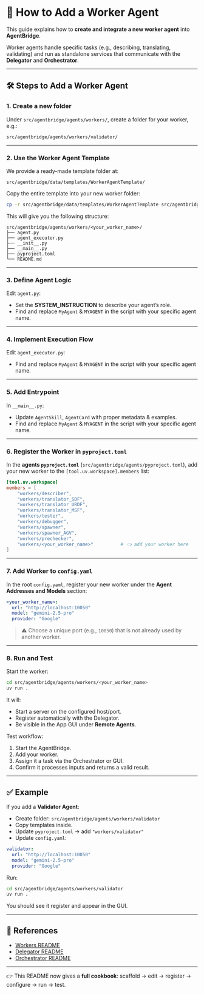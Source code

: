 # 🔧 How to Add a Worker Agent

This guide explains how to **create and integrate a new worker agent** into **AgentBridge**.  

Worker agents handle specific tasks (e.g., describing, translating, validating) and run as standalone services that communicate with the **Delegator** and **Orchestrator**.

---

## 🛠 Steps to Add a Worker Agent

### 1. Create a new folder
Under `src/agentbridge/agents/workers/`, create a folder for your worker, e.g.:

```
src/agentbridge/agents/workers/validator/
```

---

### 2. Use the Worker Agent Template
We provide a ready-made template folder at:

```
src/agentbridge/data/templates/WorkerAgentTemplate/
```

Copy the entire template into your new worker folder:

```bash
cp -r src/agentbridge/data/templates/WorkerAgentTemplate src/agentbridge/agents/workers/<your_worker_name>
```

This will give you the following structure:

```
src/agentbridge/agents/workers/<your_worker_name>/
├── agent.py
├── agent_executor.py
├── __init__.py
├── __main__.py
├── pyproject.toml
└── README.md
```

---

### 3. Define Agent Logic
Edit `agent.py`:
- Set the **SYSTEM_INSTRUCTION** to describe your agent’s role.
- Find and replace `MyAgent` & `MYAGENT` in the script with your specific agent name.

---

### 4. Implement Execution Flow
Edit `agent_executor.py`:
- Find and replace `MyAgent` & `MYAGENT` in the script with your specific agent name.

---

### 5. Add Entrypoint
In `__main__.py`:
- Update `AgentSkill`, `AgentCard` with proper metadata & examples.
- Find and replace `MyAgent` & `MYAGENT` in the script with your specific agent name.

---

### 6. Register the Worker in `pyproject.toml`
In the **agents `pyproject.toml`** (`src/agentbridge/agents/pyproject.toml`), add your new worker to the `[tool.uv.workspace].members` list:

```toml
[tool.uv.workspace]
members = [
    "workers/describer",
    "workers/translator_SDF",
    "workers/translator_URDF",
    "workers/translator_MSF",
    "workers/tester",
    "workers/debugger",
    "workers/spawner",
    "workers/spawner_AGV",
    "workers/prechecker",
    "workers/<your_worker_name>"          # 👈 add your worker here
]
```

---

### 7. Add Worker to `config.yaml`
In the root `config.yaml`, register your new worker under the **Agent Addresses and Models** section:

```yaml
<your_worker_name>:
  url: "http://localhost:10050"
  model: "gemini-2.5-pro"
  provider: "Google"
```

> ⚠️ Choose a unique port (e.g., `10050`) that is not already used by another worker.

---

### 8. Run and Test
Start the worker:

```bash
cd src/agentbridge/agents/workers/<your_worker_name>
uv run .
```

It will:
- Start a server on the configured host/port.
- Register automatically with the Delegator.
- Be visible in the App GUI under **Remote Agents**.

Test workflow:
1. Start the AgentBridge.  
2. Add your worker.  
3. Assign it a task via the Orchestrator or GUI.  
4. Confirm it processes inputs and returns a valid result.  

---

## ✅ Example

If you add a **Validator Agent**:
- Create folder: `src/agentbridge/agents/workers/validator`  
- Copy templates inside.  
- Update `pyproject.toml` → add `"workers/validator"`  
- Update `config.yaml`:  

```yaml
validator:
  url: "http://localhost:10050"
  model: "gemini-2.5-pro"
  provider: "Google"
```

Run:

```bash
cd src/agentbridge/agents/workers/validator
uv run .
```

You should see it register and appear in the GUI.

---

## 📖 References
- [Workers README](README.md)  
- [Delegator README](../../supervisors/delegator/README.md)  
- [Orchestrator README](../../supervisors/orchestrator/README.md)  

---

👉 This README now gives a **full cookbook**: scaffold → edit → register → configure → run → test.
